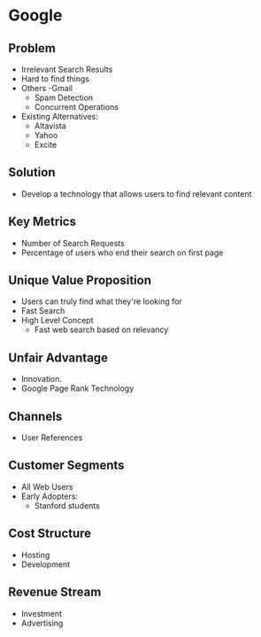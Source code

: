 # Google

## Problem

- Irrelevant Search Results
- Hard to find things
- Others
  -Gmail
  - Spam Detection
  - Concurrent Operations
- Existing Alternatives:
  - Altavista
  - Yahoo
  - Excite

## Solution

- Develop a technology that allows users to find relevant content

## Key Metrics

- Number of Search Requests
- Percentage of users who end their search on first page

## Unique Value Proposition

- Users can truly find what they're looking for
- Fast Search
- High Level Concept
  - Fast web search based on relevancy

## Unfair Advantage

- Innovation.
- Google Page Rank Technology

## Channels

- User References

## Customer Segments

- All Web Users
- Early Adopters:
  - Stanford students

## Cost Structure

- Hosting
- Development

## Revenue Stream

- Investment
- Advertising
